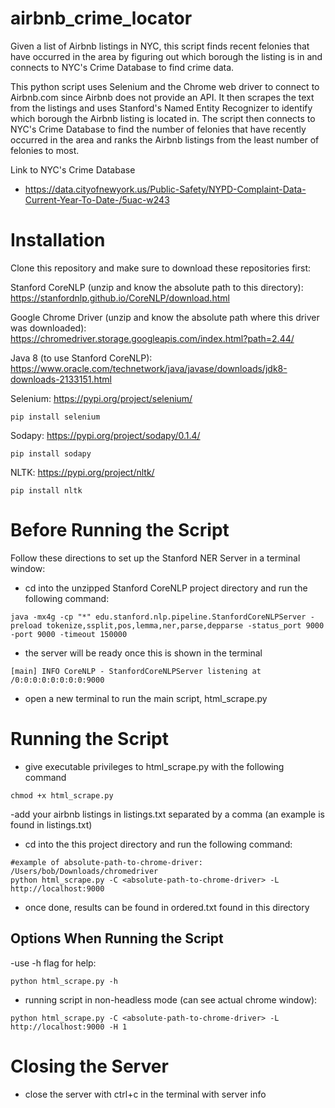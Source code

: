# airbnb_crime_locator
Given a list of Airbnb listings in NYC, this script finds recent felonies that have occurred in the area by figuring out which borough the listing is in and connects to NYC's Crime Database to find crime data.

This python script uses Selenium and the Chrome web driver to connect to Airbnb.com since Airbnb does not provide an API. It then scrapes the text from the listings and uses Stanford's Named Entity Recognizer to identify which borough the Airbnb listing is located in. The script then connects to NYC's Crime Database to find the number of felonies that have recently occurred in the area and ranks the Airbnb listings from the least number of felonies to most.


Link to NYC's Crime Database
- https://data.cityofnewyork.us/Public-Safety/NYPD-Complaint-Data-Current-Year-To-Date-/5uac-w243


# Installation
Clone this repository and make sure to download these repositories first:

Stanford CoreNLP (unzip and know the absolute path to this directory): https://stanfordnlp.github.io/CoreNLP/download.html

Google Chrome Driver (unzip and know the absolute path where this driver was downloaded): https://chromedriver.storage.googleapis.com/index.html?path=2.44/

Java 8 (to use Stanford CoreNLP): https://www.oracle.com/technetwork/java/javase/downloads/jdk8-downloads-2133151.html

Selenium: https://pypi.org/project/selenium/
```
pip install selenium
```
Sodapy: https://pypi.org/project/sodapy/0.1.4/
```
pip install sodapy
``` 
      
NLTK: https://pypi.org/project/nltk/
```
pip install nltk
```

# Before Running the Script
Follow these directions to set up the Stanford NER Server in a terminal window:
- cd into the unzipped Stanford CoreNLP project directory and run the following command:
 ```
 java -mx4g -cp "*" edu.stanford.nlp.pipeline.StanfordCoreNLPServer -preload tokenize,ssplit,pos,lemma,ner,parse,depparse -status_port 9000 -port 9000 -timeout 150000
```
- the server will be ready once this is shown in the terminal
```
[main] INFO CoreNLP - StanfordCoreNLPServer listening at /0:0:0:0:0:0:0:0:9000
```
- open a new terminal to run the main script, html_scrape.py
# Running the Script
- give executable privileges to html_scrape.py with the following command
```
chmod +x html_scrape.py
```
-add your airbnb listings in listings.txt separated by a comma (an example is found in listings.txt)
- cd into the this project directory and run the following command:
```
#example of absolute-path-to-chrome-driver: /Users/bob/Downloads/chromedriver
python html_scrape.py -C <absolute-path-to-chrome-driver> -L http://localhost:9000
```
- once done, results can be found in ordered.txt found in this directory
## Options When Running the Script
-use -h flag for help:
```
python html_scrape.py -h
```
- running script in non-headless mode (can see actual chrome window):
```
python html_scrape.py -C <absolute-path-to-chrome-driver> -L http://localhost:9000 -H 1
```
# Closing the Server
- close the server with ctrl+c in the terminal with server info
